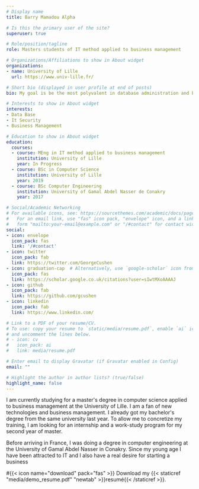 ```yaml
---
# Display name
title: Barry Mamadou Alpha

# Is this the primary user of the site?
superuser: true

# Role/position/tagline
role: Masters students of IT method applied to business management

# Organizations/Affiliations to show in About widget
organizations:
- name: University of Lille
  url: https://www.univ-lille.fr/

# Short bio (displayed in user profile at end of posts)
bio: My goal is be the most polyvalent in database administration and business management

# Interests to show in About widget
interests:
- Data Base
- It Security
- Business Management

# Education to show in About widget
education:
  courses:
  - course: MEng in IT method applied to business management
    institution: University of Lille
    year: In Progress
  - course: BSc in Computer Science
    institution: University of Lille
    year: 2019
  - course: BSc Computer Engineering
    institution: University of Gamal Abdel Nasser de Conakry
    year: 2017

# Social/Academic Networking
# For available icons, see: https://sourcethemes.com/academic/docs/page-builder/#icons
#   For an email link, use "fas" icon pack, "envelope" icon, and a link in the
#   form "mailto:your-email@example.com" or "/#contact" for contact widget.
social:
- icon: envelope
  icon_pack: fas
  link: '/#contact'
- icon: twitter
  icon_pack: fab
  link: https://twitter.com/GeorgeCushen
- icon: graduation-cap  # Alternatively, use `google-scholar` icon from `ai` icon pack
  icon_pack: fas
  link: https://scholar.google.co.uk/citations?user=sIwtMXoAAAAJ
- icon: github
  icon_pack: fab
  link: https://github.com/gcushen
- icon: linkedin
  icon_pack: fab
  link: https://www.linkedin.com/

# Link to a PDF of your resume/CV.
# To use: copy your resume to `static/media/resume.pdf`, enable `ai` icons in `params.toml`, 
# and uncomment the lines below.
# - icon: cv
#   icon_pack: ai
#   link: media/resume.pdf

# Enter email to display Gravatar (if Gravatar enabled in Config)
email: ""

# Highlight the author in author lists? (true/false)
highlight_name: false
---
```


I am currently studying for a master's degree in computer science applied to business management at the University of Lille. I am a fan of new technologies and business management.
I already got my bachelor's degree from the same university last year. To allow me to concretize my training, I am looking for an internship and a work-study program for my second year of master.

Before arriving in France, I was doing a degree in computer engineering at the University of Gamal Abdel Nasser in Conakry.
Since my young age I have been attracted to IT and I also have a real desire for starting a business

#{{< icon name="download" pack="fas" >}} Download my {{< staticref "media/demo_resume.pdf" "newtab" >}}resumé{{< /staticref >}}.

